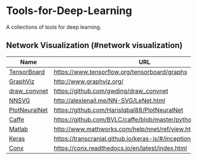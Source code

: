 # Tools-for-Deep-Learning

A collections of tools for deep learning. 

## Network Visualization (#network visualization)

|Name|URL|
|----|---|
| [TensorBoard](https://www.tensorflow.org/tensorboard/graphs) | https://www.tensorflow.org/tensorboard/graphs |
| [GraphViz](http://www.graphviz.org/) | http://www.graphviz.org/ |
| [draw_convnet](https://github.com/gwding/draw_convnet) | https://github.com/gwding/draw_convnet |
| [NNSVG](http://alexlenail.me/NN-SVG/LeNet.html) | http://alexlenail.me/NN-SVG/LeNet.html |
| [PlotNeuralNet](https://github.com/HarisIqbal88/PlotNeuralNet) | https://github.com/HarisIqbal88/PlotNeuralNet |
| [Caffe](https://github.com/BVLC/caffe/blob/master/python/caffe/draw.py) | https://github.com/BVLC/caffe/blob/master/python/caffe/draw.py |
| [Matlab](http://www.mathworks.com/help/nnet/ref/view.html) | http://www.mathworks.com/help/nnet/ref/view.html |
| [Keras](https://transcranial.github.io/keras-js/#/inception-v3) | https://transcranial.github.io/keras-js/#/inception-v3 |
| [Conx](https://conx.readthedocs.io/en/latest/index.html) | https://conx.readthedocs.io/en/latest/index.html |

